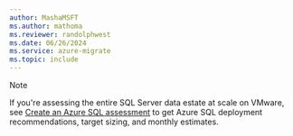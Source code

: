 ```yaml
---
author: MashaMSFT
ms.author: mathoma
ms.reviewer: randolphwest
ms.date: 06/26/2024
ms.service: azure-migrate
ms.topic: include
---
```


> [!NOTE]  
> If you're assessing the entire SQL Server data estate at scale on VMware, see [Create an Azure SQL assessment](/azure/migrate/how-to-create-azure-sql-assessment) to get Azure SQL deployment recommendations, target sizing, and monthly estimates.
